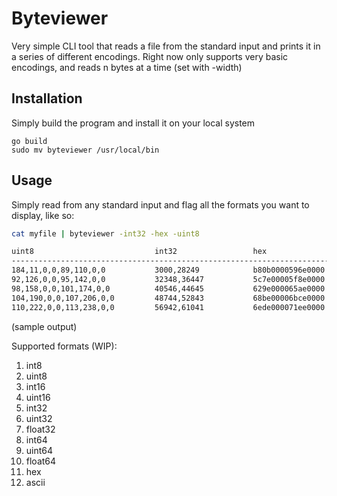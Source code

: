 # Byteviewer

Very simple CLI tool that reads a file from the standard input and prints it in a series of different encodings. Right now only supports very basic encodings, and reads n bytes at a time (set with -width)

## Installation

Simply build the program and install it on your local system

```
go build
sudo mv byteviewer /usr/local/bin
```

## Usage

Simply read from any standard input and flag all the formats you want to display, like so:

```bash
cat myfile | byteviewer -int32 -hex -uint8

uint8                           int32                 hex
-----------------------------------------------------------------------
184,11,0,0,89,110,0,0           3000,28249            b80b0000596e0000
92,126,0,0,95,142,0,0           32348,36447           5c7e00005f8e0000
98,158,0,0,101,174,0,0          40546,44645           629e000065ae0000
104,190,0,0,107,206,0,0         48744,52843           68be00006bce0000
110,222,0,0,113,238,0,0         56942,61041           6ede000071ee0000
```

(sample output)

Supported formats (WIP):

1. int8
2. uint8
3. int16
4. uint16
5. int32
6. uint32
7. float32
8. int64
9. uint64
10. float64
11. hex
12. ascii
